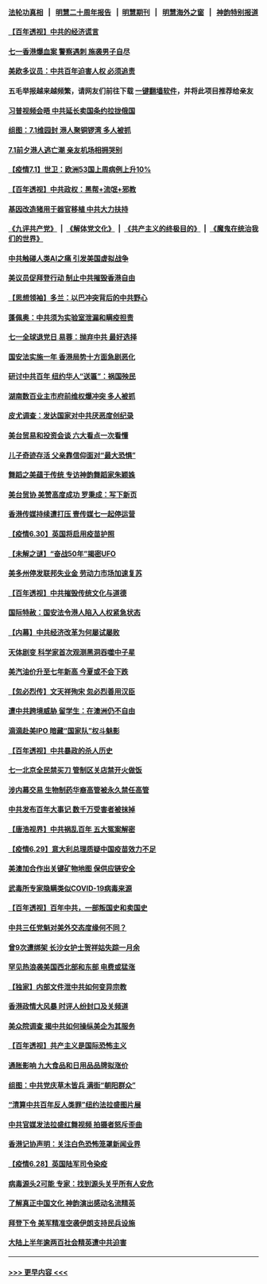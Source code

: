 #### [法轮功真相](https://github.com/gfw-breaker/truth/blob/master/README.md?t=0) &nbsp;&nbsp;|&nbsp;&nbsp; [明慧二十周年报告](https://github.com/gfw-breaker/mh-reports/blob/master/README.md?t=0) &nbsp;&nbsp;|&nbsp;&nbsp;[明慧期刊](https://github.com/gfw-breaker/mh-qikan) &nbsp;&nbsp;|&nbsp;&nbsp; [明慧海外之窗](https://github.com/gfw-breaker/mh-news/blob/master/README.md?t=0) &nbsp;&nbsp;|&nbsp;&nbsp; [神韵特别报道](https://github.com/gfw-breaker/mh-news/blob/master/shenyun.md?t=0)
#### [【百年透视】中共的经济谎言](../pages/nf4514/n13061625.md?t=07021301) 
#### [七一香港爆血案 警察遇刺 施袭男子自尽](../pages/nf4514/n13061301.md?t=07021301) 
#### [美欧多议员：中共百年迫害人权 必须追责](../pages/nf4514/n13061062.md?t=07021301) 
#### 五毛举报越来越频繁，请网友们前往下载 [一键翻墙软件](https://github.com/gfw-breaker/ssr-accounts)，并将此项目推荐给亲友
#### [习普视频会晤 中共延长卖国条约拉拢俄国](../pages/nf4514/n13060971.md?t=07021301) 
#### [组图：7.1维园封 港人聚铜锣湾 多人被抓](../pages/nf4514/n13060255.md?t=07021301) 
#### [7.1前夕港人逃亡潮 亲友机场相拥哭别](../pages/nf4514/n13059156.md?t=07021301) 
#### [【疫情7.1】世卫：欧洲53国上周病例上升10%](../pages/nf4514/n13060205.md?t=07021301) 
#### [【百年透视】中共政权：黑帮+流氓+邪教](../pages/nf4514/n13058953.md?t=07021301) 
#### [基因改造猪用于器官移植 中共大力扶持](../pages/nf4514/n13058710.md?t=07021301) 
#### [《九评共产党》](https://github.com/begood0513/9ping.md/blob/master/README.md) &nbsp;|&nbsp; [《解体党文化》](../../../../jtdwh.md/blob/master/README.md)  &nbsp;|&nbsp; [《共产主义的终极目的》](../../../../gczydzjmd.md/blob/master/README.md) &nbsp;|&nbsp; [《魔鬼在统治我们的世界》](../../../../mgztzwmdsj.md/blob/master/README.md) 
#### [中共触碰人类AI之痛 引发美国虚拟战争](../pages/nf4514/n13059669.md?t=07021301) 
#### [美议员促拜登行动 制止中共摧毁香港自由](../pages/nf4514/n13059424.md?t=07021301) 
#### [【思想领袖】多兰：以巴冲突背后的中共野心](../pages/nf4514/n13010990.md?t=07021301) 
#### [蓬佩奥：中共须为实验室泄漏和瞒疫担责](../pages/nf4514/n13058935.md?t=07021301) 
#### [七一全球退党日 易蓉：抛弃中共 最好选择](../pages/nf4514/n13059106.md?t=07021301) 
#### [国安法实施一年 香港局势十方面急剧恶化](../pages/nf4514/n13058824.md?t=07021301) 
#### [研讨中共百年 纽约华人“送匾”：祸国殃民](../pages/nf4514/n13057367.md?t=07021301) 
#### [湖南数百业主市府前维权爆冲突 多人被抓](../pages/nf4514/n13058263.md?t=07021301) 
#### [皮尤调查：发达国家对中共厌恶度创纪录](../pages/nf4514/n13058634.md?t=07021301) 
#### [美台贸易和投资会谈 六大看点一次看懂](../pages/nf4514/n13058513.md?t=07021301) 
#### [儿子奇迹存活 父亲靠信仰面对“最大恐惧”](../pages/nf4514/n13054485.md?t=07021301) 
#### [舞蹈之美蕴于传统 专访神韵舞蹈家朱颖姝](../pages/nf4514/n13057150.md?t=07021301) 
#### [美台贸协 美赞高度成功 罗秉成：写下新页](../pages/nf4514/n13058311.md?t=07021301) 
#### [香港传媒持续遭打压 壹传媒七一起停运营](../pages/nf4514/n13057890.md?t=07021301) 
#### [【疫情6.30】英国将启用疫苗护照](../pages/nf4514/n13057930.md?t=07021301) 
#### [【未解之谜】“奋战50年”揭密UFO](../pages/nf4514/n13056430.md?t=07021301) 
#### [美多州停发联邦失业金 劳动力市场加速复苏](../pages/nf4514/n13057593.md?t=07021301) 
#### [【百年透视】中共摧毁传统文化与道德](../pages/nf4514/n13057253.md?t=07021301) 
#### [国际特赦：国安法令港人陷入人权紧急状态](../pages/nf4514/n13057124.md?t=07021301) 
#### [【内幕】中共经济改革为何屡试屡败](../pages/nf4514/n13053901.md?t=07021301) 
#### [天体剧变 科学家首次观测黑洞吞噬中子星](../pages/nf4514/n13056958.md?t=07021301) 
#### [美汽油价升至七年新高 今夏或不会下跌](../pages/nf4514/n13056597.md?t=07021301) 
#### [【忽必烈传】文天祥殉宋 忽必烈善用汉臣](../pages/nf4514/n13034803.md?t=07021301) 
#### [遭中共跨境威胁 留学生：在澳洲仍不自由](../pages/nf4514/n13056454.md?t=07021301) 
#### [滴滴赴美IPO 暗藏“国家队”权斗魅影](../pages/nf4514/n13040013.md?t=07021301) 
#### [【百年透视】中共暴政的杀人历史](../pages/nf4514/n13051791.md?t=07021301) 
#### [七一北京全民禁买刀 管制区关店禁开火做饭](../pages/nf4514/n13055620.md?t=07021301) 
#### [涉内幕交易 生物制药华裔高管被永久禁任高管](../pages/nf4514/n13054771.md?t=07021301) 
#### [中共发布百年大事记 数千万受害者被抹掉](../pages/nf4514/n13056042.md?t=07021301) 
#### [【唐浩视界】中共祸乱百年 五大冤案解密](../pages/nf4514/n13055714.md?t=07021301) 
#### [【疫情6.29】意大利总理质疑中国疫苗效力不足](../pages/nf4514/n13055335.md?t=07021301) 
#### [美澳加合作出关键矿物地图 保供应链安全](../pages/nf4514/n13055358.md?t=07021301) 
#### [武毒所专家隐瞒类似COVID-19病毒来源](../pages/nf4514/n13054287.md?t=07021301) 
#### [【百年透视】百年中共，一部叛国史和卖国史](../pages/nf4514/n13055028.md?t=07021301) 
#### [中共三任党魁对美外交态度缘何不同？](../pages/nf4514/n13049219.md?t=07021301) 
#### [曾9次遭绑架 长沙女护士贺祥姑失踪一月余](../pages/nf4514/n13053392.md?t=07021301) 
#### [罕见热浪袭美国西北部和东部 电费或猛涨](../pages/nf4514/n13053910.md?t=07021301) 
#### [【独家】内部文件泄中共如何变异宗教](../pages/nf4514/n13031727.md?t=07021301) 
#### [香港政情大风暴 时评人纷封口及关频道](../pages/nf4514/n13053872.md?t=07021301) 
#### [美众院调查 揭中共如何操纵美企为其服务](../pages/nf4514/n13053664.md?t=07021301) 
#### [【百年透视】共产主义是国际恐怖主义](../pages/nf4514/n13052583.md?t=07021301) 
#### [通胀影响 九大食品和日用品品牌拟涨价](../pages/nf4514/n13053586.md?t=07021301) 
#### [组图：中共党庆草木皆兵 满街“朝阳群众”](../pages/nf4514/n13053804.md?t=07021301) 
#### [“清算中共百年反人类罪”纽约法拉盛图片展](../pages/nf4514/n13052220.md?t=07021301) 
#### [中共官媒发法拉盛红舞视频 拍摄者怒斥歪曲](../pages/nf4514/n13052125.md?t=07021301) 
#### [香港记协声明：关注白色恐怖笼罩新闻业界](../pages/nf4514/n13053610.md?t=07021301) 
#### [【疫情6.28】英国陆军司令染疫](../pages/nf4514/n13052662.md?t=07021301) 
#### [病毒源头2可能 专家：找到源头关乎所有人安危](../pages/nf4514/n13045323.md?t=07021301) 
#### [了解真正中国文化 神韵演出感动名流精英](../pages/nf4514/n13051943.md?t=07021301) 
#### [拜登下令 美军精准空袭伊朗支持民兵设施](../pages/nf4514/n13051694.md?t=07021301) 
#### [大陆上半年逾两百社会精英遭中共迫害](../pages/nf4514/n13044485.md?t=07021301) 

----
#### [ >>> 更早内容 <<< ](../indexes/nf4514-earlier.md)
